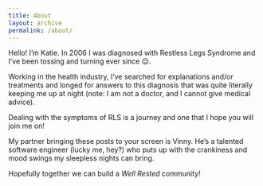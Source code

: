 ```yaml
---
title: About
layout: archive
permalink: /about/
---
```


Hello! I’m Katie. In 2006 I was diagnosed with Restless Legs Syndrome and I’ve been tossing and turning ever since 😉. 

Working in the health industry, I’ve searched for explanations and/or treatments and longed for answers to this diagnosis that was quite literally keeping me up at night (note: I am not a doctor, and I cannot give medical advice).

Dealing with the symptoms of RLS is a journey and one that I hope you will join me on!

My partner bringing these posts to your screen is Vinny. He’s a talented software engineer (lucky me, hey?) who puts up with the crankiness and mood swings my sleepless nights can bring.

Hopefully together we can build a *Well Rested* community!
